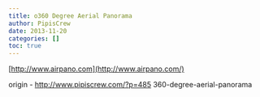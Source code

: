 ```yaml
---
title: o360 Degree Aerial Panorama
author: PipisCrew
date: 2013-11-20
categories: []
toc: true
---
```


[http://www.airpano.com](http://www.airpano.com/)

origin - http://www.pipiscrew.com/?p=485 360-degree-aerial-panorama